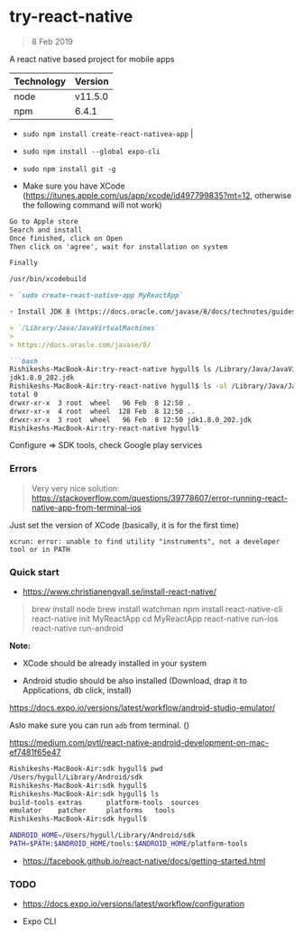 # try-react-native

> 8 Feb 2019

A react native based project for mobile apps 


| Technology | Version |
| --- | --- | 
| node | v11.5.0 | 
| npm  | 6.4.1 | 

+ `sudo npm install create-react-nativea-app` |

+ `sudo npm install --global expo-cli`

+ `sudo npm install git -g`

+ Make sure you have XCode (https://itunes.apple.com/us/app/xcode/id497799835?mt=12, otherwise the following command will not work)

```markdown
Go to Apple store
Search and install
Once finished, click on Open
Then click on 'agree', wait for installation on system

Finally

/usr/bin/xcodebuild

+ `sudo create-react-native-app MyReactApp`

+ Install JDK 8 (https://docs.oracle.com/javase/8/docs/technotes/guides/install/mac_jdk.html#A1096855)

> `/Library/Java/JavaVirtualMachines`
>
> https://docs.oracle.com/javase/8/

```bash
Rishikeshs-MacBook-Air:try-react-native hygull$ ls /Library/Java/JavaVirtualMachines/
jdk1.8.0_202.jdk
Rishikeshs-MacBook-Air:try-react-native hygull$ ls -al /Library/Java/JavaVirtualMachines/
total 0
drwxr-xr-x  3 root  wheel   96 Feb  8 12:50 .
drwxr-xr-x  4 root  wheel  128 Feb  8 12:50 ..
drwxr-xr-x  3 root  wheel   96 Feb  8 12:50 jdk1.8.0_202.jdk
Rishikeshs-MacBook-Air:try-react-native hygull$ 
```
	
Configure => SDK tools, check Google play services

### Errors

> Very very nice solution: https://stackoverflow.com/questions/39778607/error-running-react-native-app-from-terminal-ios

Just set the version of XCode (basically, it is for the first time)
```
xcrun: error: unable to find utility "instruments", not a developer tool or in PATH
```

### Quick start

+ https://www.christianengvall.se/install-react-native/

> brew install node 
> brew install watchman
> npm install react-native-cli
> react-native init MyReactApp
> cd MyReactApp
> react-native run-ios
> react-native run-android

**Note:** 

+ XCode should be already installed in your system

+ Android studio should be also installed (Download, drap it to Applications, db click, install)

https://docs.expo.io/versions/latest/workflow/android-studio-emulator/

Aslo make sure you can run `adb` from terminal. ()


https://medium.com/pvtl/react-native-android-development-on-mac-ef7481f65e47

```bash
Rishikeshs-MacBook-Air:sdk hygull$ pwd
/Users/hygull/Library/Android/sdk
Rishikeshs-MacBook-Air:sdk hygull$ 
Rishikeshs-MacBook-Air:sdk hygull$ ls
build-tools	extras		platform-tools	sources
emulator	patcher		platforms	tools
Rishikeshs-MacBook-Air:sdk hygull$ 
```

```bash
ANDROID_HOME=/Users/hygull/Library/Android/sdk
PATH=$PATH:$ANDROID_HOME/tools:$ANDROID_HOME/platform-tools
```


+ https://facebook.github.io/react-native/docs/getting-started.html
	
### TODO 

+ https://docs.expo.io/versions/latest/workflow/configuration

+ Expo CLI 
